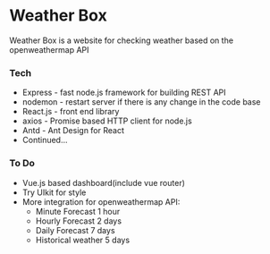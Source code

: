 # Weather Box

Weather Box is a website for checking weather based on the openweathermap API

### Tech

- Express - fast node.js framework for building REST API
- nodemon - restart server if there is any change in the code base
- React.js - front end library
- axios - Promise based HTTP client for node.js
- Antd - Ant Design for React
- Continued...

### To Do

- Vue.js based dashboard(include vue router)
- Try UIkit for style
- More integration for openweathermap API:
  - Minute Forecast 1 hour
  - Hourly Forecast 2 days
  - Daily Forecast 7 days
  - Historical weather 5 days
